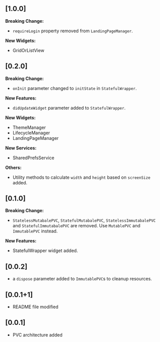## [1.0.0]

**Breaking Change:**

- `requireLogin` property removed from `LandingPageManager`.

**New Widgets:**

- GridOrListView

## [0.2.0]

**Breaking Change:**

- `onInit` parameter changed to `initState` in `StatefulWrapper`.

**New Features:**

- `didUpdateWidget` parameter added to `StatefulWrapper`.

**New Widgets:**

- ThemeManager
- LifecycleManager
- LandingPageManager

**New Services:**

- SharedPrefsService

**Others:**

- Utility methods to calculate `width` and `height` based on `screenSize` added.

## [0.1.0]

**Breaking Change:**

- `StatelessMutabalePVC`, `StatefulMutabalePVC`, `StatelessImmutabalePVC`
  and `StatefulImmutabalePVC` are removed. Use `MutablePVC` and `ImmutablePVC` instead.

**New Features:**

- StatefulWrapper widget added.

## [0.0.2]

- a `dispose` parameter added to `ImmutablePVC`s to cleanup resources.

## [0.0.1+1]

- README file modified

## [0.0.1]

- PVC architecture added
